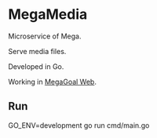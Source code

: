 # MegaMedia

Microservice of Mega.

Serve media files.

Developed in Go.

Working in [MegaGoal Web](https://megagoal.megagera.com).

## Run

GO_ENV=development go run cmd/main.go